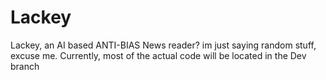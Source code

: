 # Lackey
Lackey, an AI based ANTI-BIAS News reader? im just saying random stuff, excuse me.
Currently, most of the actual code will be located in the Dev branch